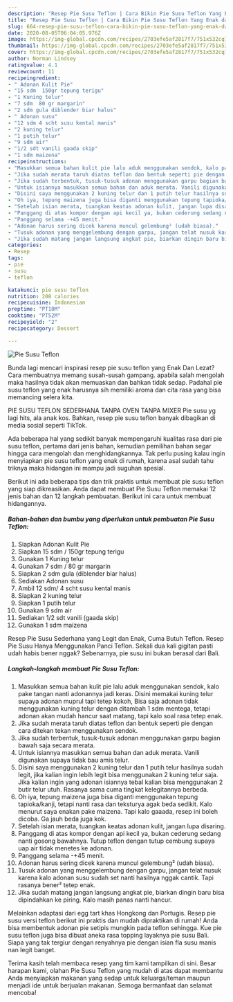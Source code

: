 ```yaml
---
description: "Resep Pie Susu Teflon | Cara Bikin Pie Susu Teflon Yang Enak dan Simpel"
title: "Resep Pie Susu Teflon | Cara Bikin Pie Susu Teflon Yang Enak dan Simpel"
slug: 664-resep-pie-susu-teflon-cara-bikin-pie-susu-teflon-yang-enak-dan-simpel
date: 2020-08-05T06:04:05.976Z
image: https://img-global.cpcdn.com/recipes/2703efe5af2817f7/751x532cq70/pie-susu-teflon-foto-resep-utama.jpg
thumbnail: https://img-global.cpcdn.com/recipes/2703efe5af2817f7/751x532cq70/pie-susu-teflon-foto-resep-utama.jpg
cover: https://img-global.cpcdn.com/recipes/2703efe5af2817f7/751x532cq70/pie-susu-teflon-foto-resep-utama.jpg
author: Norman Lindsey
ratingvalue: 4.1
reviewcount: 11
recipeingredient:
- " Adonan Kulit Pie"
- "15 sdm  150gr tepung terigu"
- "1 Kuning telur"
- "7 sdm  80 gr margarin"
- "2 sdm gula diblender biar halus"
- " Adonan susu"
- "12 sdm 4 scht susu kental manis"
- "2 kuning telur"
- "1 putih telur"
- "9 sdm air"
- "1/2 sdt vanili gaada skip"
- "1 sdm maizena"
recipeinstructions:
- "Masukkan semua bahan kulit pie lalu aduk menggunakan sendok, kalo pake tangan nanti adonannya jadi keras. Disini memakai kuning telur supaya adonan muprul tapi tetep kokoh, Bisa saja adonan tidak menggunakan kuning telur dengan ditambah 1 sdm mentega, tetapi adonan akan mudah hancur saat matang, tapi kalo soal rasa tetep enak."
- "Jika sudah merata taruh diatas teflon dan bentuk seperti pie dengan cara ditekan tekan menggunakan sendok."
- "Jika sudah terbentuk, tusuk-tusuk adonan menggunakan garpu bagian bawah saja secara merata."
- "Untuk isiannya masukkan semua bahan dan aduk merata. Vanili digunakan supaya tidak bau amis telur."
- "Disini saya menggunakan 2 kuning telur dan 1 putih telur hasilnya sudah legit, jika kalian ingin lebih legit bisa menggunakan 2 kuning telur saja. Jika kalian ingin yang adonan isiannya tebal kalian bisa menggunakan 2 butir telur utuh. Rasanya sama cuma tingkat kelegitannya berbeda."
- "Oh iya, tepung maizena juga bisa diganti menggunakan tepung tapioka/kanji, tetapi nanti rasa dan teksturya agak beda sedikit. Kalo menurut saya enakan pake maizena. Tapi kalo gaaada, resep ini boleh dicoba. Ga jauh beda juga kok."
- "Setelah isian merata, tuangkan keatas adonan kulit, jangan lupa disaring."
- "Panggang di atas kompor dengan api kecil ya, bukan cederung sedang nanti gosong bawahnya. Tutup teflon dengan tutup cembung supaya uap air tidak menetes ke adonan."
- "Panggang selama -+45 menit."
- "Adonan harus sering dicek karena muncul gelembung² (udah biasa)."
- "Tusuk adonan yang menggelembung dengan garpu, jangan telat nusuk karena kalo adonan susu sudah set nanti hasilnya nggak cantik. Tapi rasanya bener² tetep enak."
- "Jika sudah matang jangan langsung angkat pie, biarkan dingin baru bisa dipindahkan ke piring. Kalo masih panas nanti hancur."
categories:
- Resep
tags:
- pie
- susu
- teflon

katakunci: pie susu teflon 
nutrition: 208 calories
recipecuisine: Indonesian
preptime: "PT18M"
cooktime: "PT52M"
recipeyield: "2"
recipecategory: Dessert

---
```



![Pie Susu Teflon](https://img-global.cpcdn.com/recipes/2703efe5af2817f7/751x532cq70/pie-susu-teflon-foto-resep-utama.jpg)

Bunda lagi mencari inspirasi resep pie susu teflon yang Enak Dan Lezat? Cara membuatnya memang susah-susah gampang. apabila salah mengolah maka hasilnya tidak akan memuaskan dan bahkan tidak sedap. Padahal pie susu teflon yang enak harusnya sih memiliki aroma dan cita rasa yang bisa memancing selera kita.

PIE SUSU TEFLON SEDERHANA TANPA OVEN TANPA MIXER Pie susu yg lagi hits, ala anak kos. Bahkan, resep pie susu teflon banyak dibagikan di media sosial seperti TikTok.

Ada beberapa hal yang sedikit banyak mempengaruhi kualitas rasa dari pie susu teflon, pertama dari jenis bahan, kemudian pemilihan bahan segar hingga cara mengolah dan menghidangkannya. Tak perlu pusing kalau ingin menyiapkan pie susu teflon yang enak di rumah, karena asal sudah tahu triknya maka hidangan ini mampu jadi suguhan spesial.


Berikut ini ada beberapa tips dan trik praktis untuk membuat pie susu teflon yang siap dikreasikan. Anda dapat membuat Pie Susu Teflon memakai 12 jenis bahan dan 12 langkah pembuatan. Berikut ini cara untuk membuat hidangannya.

<!--inarticleads1-->

##### Bahan-bahan dan bumbu yang diperlukan untuk pembuatan Pie Susu Teflon:

1. Siapkan  Adonan Kulit Pie
1. Siapkan 15 sdm / 150gr tepung terigu
1. Gunakan 1 Kuning telur
1. Gunakan 7 sdm / 80 gr margarin
1. Siapkan 2 sdm gula (diblender biar halus)
1. Sediakan  Adonan susu
1. Ambil 12 sdm/ 4 scht susu kental manis
1. Siapkan 2 kuning telur
1. Siapkan 1 putih telur
1. Gunakan 9 sdm air
1. Sediakan 1/2 sdt vanili (gaada skip)
1. Gunakan 1 sdm maizena


Resep Pie Susu Sederhana yang Legit dan Enak, Cuma Butuh Teflon. Resep Pie Susu Hanya Menggunakan Panci Teflon. Sekali dua kali gigitan pasti udah habis bener nggak? Sebenarnya, pie susu ini bukan berasal dari Bali. 

<!--inarticleads2-->

##### Langkah-langkah membuat Pie Susu Teflon:

1. Masukkan semua bahan kulit pie lalu aduk menggunakan sendok, kalo pake tangan nanti adonannya jadi keras. Disini memakai kuning telur supaya adonan muprul tapi tetep kokoh, Bisa saja adonan tidak menggunakan kuning telur dengan ditambah 1 sdm mentega, tetapi adonan akan mudah hancur saat matang, tapi kalo soal rasa tetep enak.
1. Jika sudah merata taruh diatas teflon dan bentuk seperti pie dengan cara ditekan tekan menggunakan sendok.
1. Jika sudah terbentuk, tusuk-tusuk adonan menggunakan garpu bagian bawah saja secara merata.
1. Untuk isiannya masukkan semua bahan dan aduk merata. Vanili digunakan supaya tidak bau amis telur.
1. Disini saya menggunakan 2 kuning telur dan 1 putih telur hasilnya sudah legit, jika kalian ingin lebih legit bisa menggunakan 2 kuning telur saja. Jika kalian ingin yang adonan isiannya tebal kalian bisa menggunakan 2 butir telur utuh. Rasanya sama cuma tingkat kelegitannya berbeda.
1. Oh iya, tepung maizena juga bisa diganti menggunakan tepung tapioka/kanji, tetapi nanti rasa dan teksturya agak beda sedikit. Kalo menurut saya enakan pake maizena. Tapi kalo gaaada, resep ini boleh dicoba. Ga jauh beda juga kok.
1. Setelah isian merata, tuangkan keatas adonan kulit, jangan lupa disaring.
1. Panggang di atas kompor dengan api kecil ya, bukan cederung sedang nanti gosong bawahnya. Tutup teflon dengan tutup cembung supaya uap air tidak menetes ke adonan.
1. Panggang selama -+45 menit.
1. Adonan harus sering dicek karena muncul gelembung² (udah biasa).
1. Tusuk adonan yang menggelembung dengan garpu, jangan telat nusuk karena kalo adonan susu sudah set nanti hasilnya nggak cantik. Tapi rasanya bener² tetep enak.
1. Jika sudah matang jangan langsung angkat pie, biarkan dingin baru bisa dipindahkan ke piring. Kalo masih panas nanti hancur.


Melainkan adaptasi dari egg tart khas Hongkong dan Portugis. Resep pie susu versi teflon berikut ini praktis dan mudah dipraktikan di rumah! Anda bisa membentuk adonan pie setipis mungkin pada teflon sehingga. Kue pie susu teflon juga bisa dibuat aneka rasa topping layaknya pie susu Bali. Siapa yang tak tergiur dengan renyahnya pie dengan isian fla susu manis nan legit banget. 

Terima kasih telah membaca resep yang tim kami tampilkan di sini. Besar harapan kami, olahan Pie Susu Teflon yang mudah di atas dapat membantu Anda menyiapkan makanan yang sedap untuk keluarga/teman maupun menjadi ide untuk berjualan makanan. Semoga bermanfaat dan selamat mencoba!
